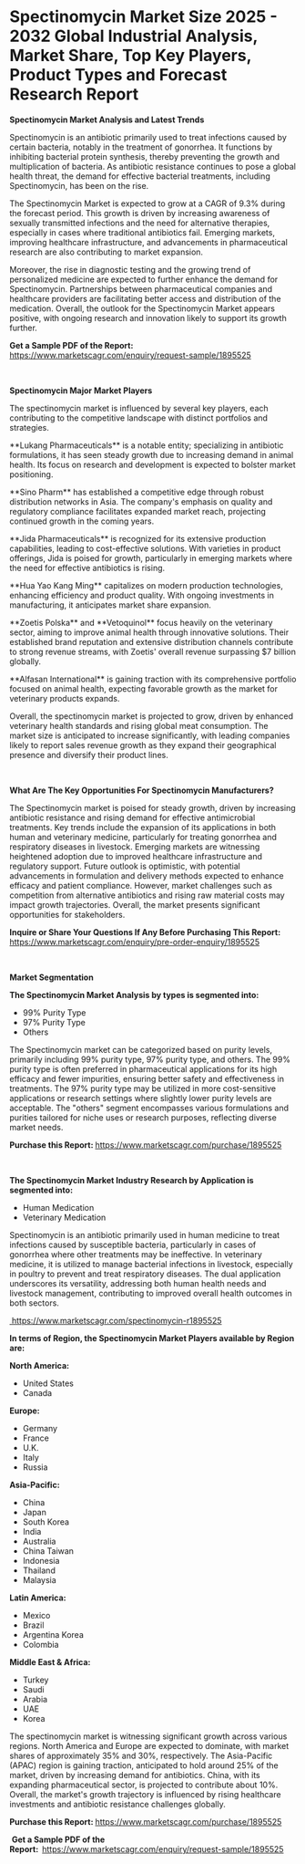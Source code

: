 <p><h1>Spectinomycin Market Size 2025 - 2032 Global Industrial Analysis, Market Share, Top Key Players, Product Types and Forecast Research Report</h1></p><p><strong>Spectinomycin Market Analysis and Latest Trends</strong></p>
<p><p>Spectinomycin is an antibiotic primarily used to treat infections caused by certain bacteria, notably in the treatment of gonorrhea. It functions by inhibiting bacterial protein synthesis, thereby preventing the growth and multiplication of bacteria. As antibiotic resistance continues to pose a global health threat, the demand for effective bacterial treatments, including Spectinomycin, has been on the rise.</p><p>The Spectinomycin Market is expected to grow at a CAGR of 9.3% during the forecast period. This growth is driven by increasing awareness of sexually transmitted infections and the need for alternative therapies, especially in cases where traditional antibiotics fail. Emerging markets, improving healthcare infrastructure, and advancements in pharmaceutical research are also contributing to market expansion. </p><p>Moreover, the rise in diagnostic testing and the growing trend of personalized medicine are expected to further enhance the demand for Spectinomycin. Partnerships between pharmaceutical companies and healthcare providers are facilitating better access and distribution of the medication. Overall, the outlook for the Spectinomycin Market appears positive, with ongoing research and innovation likely to support its growth further.</p></p>
<p><strong>Get a Sample PDF of the Report:&nbsp;</strong> <a href="https://www.marketscagr.com/enquiry/request-sample/1895525?utm_campaign=3520&utm_medium=2&utm_source=Github&utm_content=ia&utm_term=19042025&utm_id=spectinomycin">https://www.marketscagr.com/enquiry/request-sample/1895525</a></p>
<p>&nbsp;</p>
<p><strong>Spectinomycin Major Market Players</strong></p>
<p><p>The spectinomycin market is influenced by several key players, each contributing to the competitive landscape with distinct portfolios and strategies. </p><p>**Lukang Pharmaceuticals** is a notable entity; specializing in antibiotic formulations, it has seen steady growth due to increasing demand in animal health. Its focus on research and development is expected to bolster market positioning.</p><p>**Sino Pharm** has established a competitive edge through robust distribution networks in Asia. The company's emphasis on quality and regulatory compliance facilitates expanded market reach, projecting continued growth in the coming years.</p><p>**Jida Pharmaceuticals** is recognized for its extensive production capabilities, leading to cost-effective solutions. With varieties in product offerings, Jida is poised for growth, particularly in emerging markets where the need for effective antibiotics is rising.</p><p>**Hua Yao Kang Ming** capitalizes on modern production technologies, enhancing efficiency and product quality. With ongoing investments in manufacturing, it anticipates market share expansion.</p><p>**Zoetis Polska** and **Vetoquinol** focus heavily on the veterinary sector, aiming to improve animal health through innovative solutions. Their established brand reputation and extensive distribution channels contribute to strong revenue streams, with Zoetis' overall revenue surpassing $7 billion globally.</p><p>**Alfasan International** is gaining traction with its comprehensive portfolio focused on animal health, expecting favorable growth as the market for veterinary products expands.</p><p>Overall, the spectinomycin market is projected to grow, driven by enhanced veterinary health standards and rising global meat consumption. The market size is anticipated to increase significantly, with leading companies likely to report sales revenue growth as they expand their geographical presence and diversify their product lines.</p></p>
<p>&nbsp;</p>
<p><strong>What Are The Key Opportunities For Spectinomycin Manufacturers?</strong></p>
<p><p>The Spectinomycin market is poised for steady growth, driven by increasing antibiotic resistance and rising demand for effective antimicrobial treatments. Key trends include the expansion of its applications in both human and veterinary medicine, particularly for treating gonorrhea and respiratory diseases in livestock. Emerging markets are witnessing heightened adoption due to improved healthcare infrastructure and regulatory support. Future outlook is optimistic, with potential advancements in formulation and delivery methods expected to enhance efficacy and patient compliance. However, market challenges such as competition from alternative antibiotics and rising raw material costs may impact growth trajectories. Overall, the market presents significant opportunities for stakeholders.</p></p>
<p><strong>Inquire or Share Your Questions If Any Before Purchasing This Report:</strong> <a href="https://www.marketscagr.com/enquiry/pre-order-enquiry/1895525?utm_campaign=3520&utm_medium=2&utm_source=Github&utm_content=ia&utm_term=19042025&utm_id=spectinomycin">https://www.marketscagr.com/enquiry/pre-order-enquiry/1895525</a></p>
<p>&nbsp;</p>
<p><strong>Market Segmentation</strong></p>
<p><strong>The Spectinomycin Market Analysis by types is segmented into:</strong></p>
<p><ul><li>99% Purity Type</li><li>97% Purity Type</li><li>Others</li></ul></p>
<p><p>The Spectinomycin market can be categorized based on purity levels, primarily including 99% purity type, 97% purity type, and others. The 99% purity type is often preferred in pharmaceutical applications for its high efficacy and fewer impurities, ensuring better safety and effectiveness in treatments. The 97% purity type may be utilized in more cost-sensitive applications or research settings where slightly lower purity levels are acceptable. The "others" segment encompasses various formulations and purities tailored for niche uses or research purposes, reflecting diverse market needs.</p></p>
<p><strong>Purchase this Report:&nbsp;</strong><a href="https://www.marketscagr.com/purchase/1895525?utm_campaign=3520&utm_medium=2&utm_source=Github&utm_content=ia&utm_term=19042025&utm_id=spectinomycin">https://www.marketscagr.com/purchase/1895525</a></p>
<p>&nbsp;</p>
<p><strong>The Spectinomycin Market Industry Research by Application is segmented into:</strong></p>
<p><ul><li>Human Medication</li><li>Veterinary Medication</li></ul></p>
<p><p>Spectinomycin is an antibiotic primarily used in human medicine to treat infections caused by susceptible bacteria, particularly in cases of gonorrhea where other treatments may be ineffective. In veterinary medicine, it is utilized to manage bacterial infections in livestock, especially in poultry to prevent and treat respiratory diseases. The dual application underscores its versatility, addressing both human health needs and livestock management, contributing to improved overall health outcomes in both sectors.</p></p>
<p><a href="https://www.marketscagr.com/spectinomycin-r1895525?utm_campaign=3520&utm_medium=2&utm_source=Github&utm_content=ia&utm_term=19042025&utm_id=spectinomycin">&nbsp;https://www.marketscagr.com/spectinomycin-r1895525</a></p>
<p><strong>In terms of Region, the Spectinomycin Market Players available by Region are:</strong></p>
<p>
    <p> <strong> North America: </strong>
        <ul>
            <li>United States</li>
            <li>Canada</li>
        </ul>
        </p> 
    <p> <strong> Europe: </strong>
        <ul>
            <li>Germany</li>
            <li>France</li>
            <li>U.K.</li>
            <li>Italy</li>
            <li>Russia</li>
        </ul>
        </p> 
    <p> <strong> Asia-Pacific: </strong>
        <ul>
            <li>China</li>
            <li>Japan</li>
            <li>South Korea</li>
            <li>India</li>
            <li>Australia</li>
            <li>China Taiwan</li>
            <li>Indonesia</li>
            <li>Thailand</li>
            <li>Malaysia</li>
        </ul>
        </p> 
    <p> <strong> Latin America: </strong>
        <ul>
            <li>Mexico</li>
            <li>Brazil</li>
            <li>Argentina Korea</li>
            <li>Colombia</li>
        </ul>
        </p> 
    <p> <strong> Middle East & Africa: </strong>
        <ul>
            <li>Turkey</li>
            <li>Saudi</li>
            <li>Arabia</li>
            <li>UAE</li>
            <li>Korea</li>
        </ul>
    </p>
    </p>
<p><p>The spectinomycin market is witnessing significant growth across various regions. North America and Europe are expected to dominate, with market shares of approximately 35% and 30%, respectively. The Asia-Pacific (APAC) region is gaining traction, anticipated to hold around 25% of the market, driven by increasing demand for antibiotics. China, with its expanding pharmaceutical sector, is projected to contribute about 10%. Overall, the market's growth trajectory is influenced by rising healthcare investments and antibiotic resistance challenges globally.</p></p>
<p><strong>Purchase this Report: </strong><a href="https://www.marketscagr.com/purchase/1895525?utm_campaign=3520&utm_medium=2&utm_source=Github&utm_content=ia&utm_term=19042025&utm_id=spectinomycin">https://www.marketscagr.com/purchase/1895525</a></p>
<p>&nbsp;<strong>Get a Sample PDF of the Report:&nbsp;&nbsp;</strong><a href="https://www.marketscagr.com/enquiry/request-sample/1895525?utm_campaign=3520&utm_medium=2&utm_source=Github&utm_content=ia&utm_term=19042025&utm_id=spectinomycin">https://www.marketscagr.com/enquiry/request-sample/1895525</a></p>
<p><strong></strong></p>
<p><p></p><p></p><p></p></p>